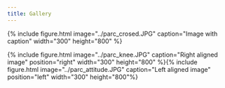 ```yaml
---
title: Gallery
---
```


{% include figure.html image="../parc_crosed.JPG" caption="Image with caption" width="300" height="800" %}

{% include figure.html image="../parc_knee.JPG" caption="Right aligned image" position="right" width="300" height="800" %}{% include figure.html image="../parc_attitude.JPG" caption="Left aligned image" position="left" width="300" height="800"%}

